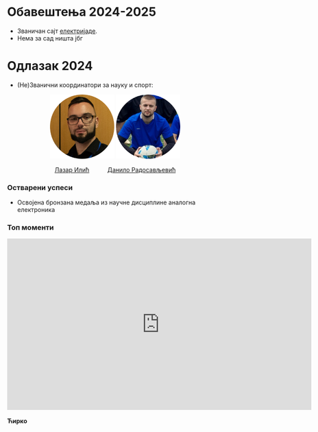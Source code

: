 # Обавештења 2024-2025

* Званичан сајт [електријаде](https://www.elektrijada.net/).
* Нема за сад ништа јбг



# Одлазак 2024

* (Не)Званични координатори за науку и спорт: 

<p align="center">
<img src="https://raw.githubusercontent.com/eirkg/elektrijada/refs/heads/main/.slike/koordinator_nauka.png" width="150" style="margin-right:25"/>
<img src="https://raw.githubusercontent.com/eirkg/elektrijada/refs/heads/main/.slike/koordinator_sport.png"  width="150" />
</p>

<p style="text-align: center;">
  <a href="https://mail.google.com/mail/?view=cm&fs=1&tf=1&to=lazar@uni.kg.ac.rs" style="margin-right: 4vw">Лазар Илић</a>
  <a href="https://mail.google.com/mail/?view=cm&fs=1&tf=1&to=radosavljevicdanilo333@gmail.com">Данило Радосављевић</a>
</p>





### Остварени успеси

 * Освојена бронзана медаља из научне дисциплине аналогна електроника


### Топ моменти


<iframe width="710" height="400" src="https://www.youtube.com/embed/6bFPemZ9j1c" title="Elektrijada Official Aftermovie 2024" frameborder="0" allow="accelerometer; autoplay; clipboard-write; encrypted-media; gyroscope; picture-in-picture; web-share" referrerpolicy="strict-origin-when-cross-origin" allowfullscreen></iframe>

**Ћирко**


